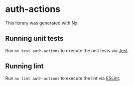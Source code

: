 # auth-actions

This library was generated with [Nx](https://nx.dev).

## Running unit tests

Run `nx test auth-actions` to execute the unit tests via [Jest](https://jestjs.io).

## Running lint

Run `nx lint auth-actions` to execute the lint via [ESLint](https://eslint.org/).
